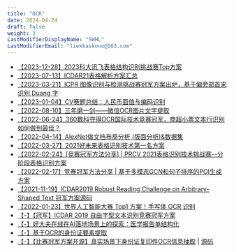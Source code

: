 ```yaml
---
title: "OCR"
date: 2024-04-24
draft: false
weight: 3
LastModifierDisplayName: "SWHL"
LastModifierEmail: "liekkaskono@163.com"
---
```

 
- [【2023-12-28】2023科大讯飞表格结构识别挑战赛Top方案](https://mp.weixin.qq.com/s/6NdSY6H4C1t-s2w_pJXYrQ)
- [【2023-07-13】ICDAR21表格解析方案汇总](https://zhuanlan.zhihu.com/p/379585300)
- [【2023-03-21】ICPR 图像识别与检测挑战赛冠军方案出炉，基于偏旁部首来识别 Duang 字](https://www.cvmart.net/community/detail/696)
- [【2023-01-04】CV赛题总结：人民币面值与编码识别](http://mp.weixin.qq.com/s?__biz=MzIwNDA5NDYzNA==&amp;mid=2247484819&amp;idx=1&amp;sn=30a464f8cb7d6f403fc28b134be18210&amp;chksm=96c42856a1b3a140d3ebc1fee1b08cfdc84fff1ca3ce54729f38a7f2d0e93cf5d38716a2f566&amp;scene=21#wechat_redirect)
- [【2022-08-10】三年磨一剑——微信OCR图片文字提取](https://cloud.tencent.com/developer/article/1798403)
- [【2022-06-24】360数科夺得OCR国际技术竞赛冠军，商超小票文本行识别如何做到最佳？](https://mp.weixin.qq.com/s/JofpqmaaHwx-s9PLTE3YzA)
- [【2022-04-14】AlexNet做文档布局分析 (版面分析)&数据集](https://blog.csdn.net/demm868/article/details/106010223)
- [【2022-03-27】2021好未来表格识别技术第一名方案](https://mp.weixin.qq.com/s/JyA10ANVtT25pKZVH2fdOA)
- [【2022-02-24】[竞赛冠军方法分享] | PRCV 2021表格识别技术挑战赛--分阶段表格识别方案](https://mp.weixin.qq.com/s/wUSeWeQQ2G_mQznD5a3FRw)
- [【2022-02-17】竞赛冠军方法分享 | 基于多模态GCN和句子排序的POI生成方案](https://mp.weixin.qq.com/s/HcmBuKx1xMSOOW6dyAb8pQ)
- [【2021-11-19】ICDAR2019 Robust Reading Challenge on Arbitrary-Shaped Text 冠军方案源码](https://github.com/zhang0jhon/AttentionOCR)
- [【2022-01-23】世界人工智能大赛 Top1 方案！手写体 OCR 识别](https://mp.weixin.qq.com/s/8KW4Sdrbcypy5e6rt8qeYw)
- [【-】【冠军】ICDAR 2019 自由字型文本识别竞赛冠军方案](https://bbs.cvmart.net/articles/884/vote_count)
- [【-】好大夫在线在AI落地场景上的探索：医学报告单结构化](https://mp.weixin.qq.com/s/J1TDlMNp8Cy2DpqMKO9RFw)
- [【-】基于OCR的身份证要素提取](https://discussion.datafountain.cn/questions/2232)
- [【-】【比赛冠军方案开源】真实场景下身份证复印件OCR信息抽取](https://mp.weixin.qq.com/s/55syneurJCy7YBL_Vw16Wg) | [源码](https://github.com/Mingtzge/2019-CCF-BDCI-OCR-MCZJ-OCR-IdentificationIDElement)



<script src="https://giscus.app/client.js"
        data-repo="SWHL/AI-Competition-Collections"
        data-repo-id="MDEwOlJlcG9zaXRvcnkzNjI2NTQ0NDA="
        data-category="Ideas"
        data-category-id="DIC_kwDOFZ2q6M4Ce5Hv"
        data-mapping="title"
        data-strict="0"
        data-reactions-enabled="1"
        data-emit-metadata="0"
        data-input-position="top"
        data-theme="preferred_color_scheme"
        data-lang="zh-CN"
        data-loading="lazy"
        crossorigin="anonymous"
        async>
</script>

